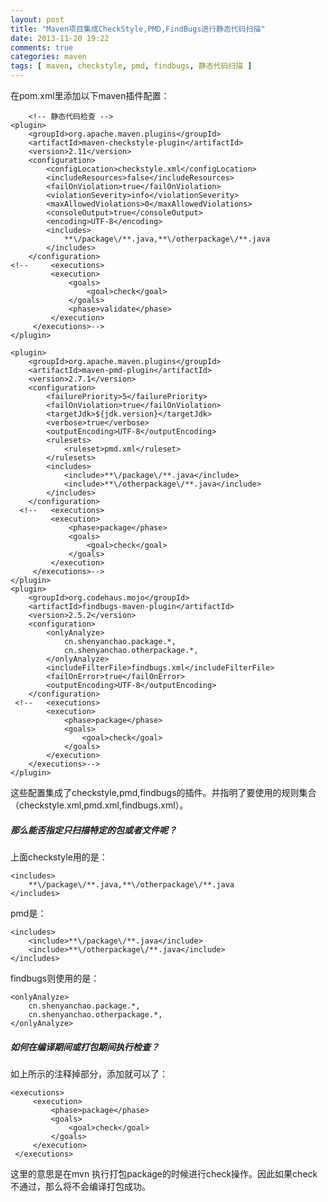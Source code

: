 ```yaml
---
layout: post
title: "Maven项目集成CheckStyle,PMD,FindBugs进行静态代码扫描"
date: 2013-11-20 19:22
comments: true
categories: maven
tags: [ maven, checkstyle, pmd, findbugs, 静态代码扫描 ]
---
```


在pom.xml里添加以下maven插件配置：

        <!-- 静态代码检查 -->
    <plugin>
        <groupId>org.apache.maven.plugins</groupId>
        <artifactId>maven-checkstyle-plugin</artifactId>
        <version>2.11</version>
        <configuration>
            <configLocation>checkstyle.xml</configLocation>
            <includeResources>false</includeResources>
            <failOnViolation>true</failOnViolation>
            <violationSeverity>info</violationSeverity>
            <maxAllowedViolations>0</maxAllowedViolations>
            <consoleOutput>true</consoleOutput>
            <encoding>UTF-8</encoding>
            <includes>
                **\/package\/**.java,**\/otherpackage\/**.java
            </includes>
        </configuration>
    <!--     <executions>
             <execution>
                 <goals>
                     <goal>check</goal>
                 </goals>
                 <phase>validate</phase>
             </execution>
         </executions>-->
    </plugin>

    <plugin>
        <groupId>org.apache.maven.plugins</groupId>
        <artifactId>maven-pmd-plugin</artifactId>
        <version>2.7.1</version>
        <configuration>
            <failurePriority>5</failurePriority>
            <failOnViolation>true</failOnViolation>
            <targetJdk>${jdk.version}</targetJdk>
            <verbose>true</verbose>
            <outputEncoding>UTF-8</outputEncoding>
            <rulesets>
                <ruleset>pmd.xml</ruleset>
            </rulesets>
            <includes>
                <include>**\/package\/**.java</include>
                <include>**\/otherpackage\/**.java</include>
            </includes>
        </configuration>
      <!--   <executions>
             <execution>
                 <phase>package</phase>
                 <goals>
                     <goal>check</goal>
                 </goals>
             </execution>
         </executions>-->
    </plugin>
    <plugin>
        <groupId>org.codehaus.mojo</groupId>
        <artifactId>findbugs-maven-plugin</artifactId>
        <version>2.5.2</version>
        <configuration>
            <onlyAnalyze>
                cn.shenyanchao.package.*,
                cn.shenyanchao.otherpackage.*,
            </onlyAnalyze>
            <includeFilterFile>findbugs.xml</includeFilterFile>
            <failOnError>true</failOnError>
            <outputEncoding>UTF-8</outputEncoding>
        </configuration>
     <!--   <executions>
            <execution>
                <phase>package</phase>
                <goals>
                    <goal>check</goal>
                </goals>
            </execution>
        </executions>-->
    </plugin>

这些配置集成了checkstyle,pmd,findbugs的插件。并指明了要使用的规则集合（checkstyle.xml,pmd.xml,findbugs.xml）。
<!--more-->
##### 那么能否指定只扫描特定的包或者文件呢？
上面checkstyle用的是：

    <includes>
        **\/package\/**.java,**\/otherpackage\/**.java
    </includes>

pmd是：

    <includes>
        <include>**\/package\/**.java</include>
        <include>**\/otherpackage\/**.java</include>
    </includes>

findbugs则使用的是：

    <onlyAnalyze>
        cn.shenyanchao.package.*,
        cn.shenyanchao.otherpackage.*,
    </onlyAnalyze>


##### 如何在编译期间或打包期间执行检查？

如上所示的注释掉部分，添加就可以了：

    <executions>
         <execution>
             <phase>package</phase>
             <goals>
                 <goal>check</goal>
             </goals>
         </execution>
     </executions>
这里的意思是在mvn 执行打包package的时候进行check操作。因此如果check不通过，那么将不会编译打包成功。


